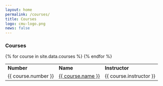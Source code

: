 ```yaml
---
layout: home
permalink: /courses/
title: Courses
logo: cmu-logo.png
news: false
---
```


<h3> Courses </h3>

<table class='table table-striped'>
<tr>
  <td><b>Number</b></td>
  <td><b>Name</b></td>
  <td><b>Instructor</b></td>
</tr>    
{% for course in site.data.courses %}
<tr>
  <td>{{ course.number }}</td>
  <td><a href="{{ course.url }}">{{ course.name }}</a></td>
  <td>{{ course.instructor }}</td>
</tr>               
{% endfor %}
</table>
